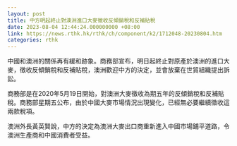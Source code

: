 ```yaml
---
layout: post
title: 中方明起終止對澳洲進口大麥徵收反傾銷稅和反補貼稅
date: 2023-08-04 12:44:24.000000000 +08:00
link: https://news.rthk.hk/rthk/ch/component/k2/1712048-20230804.htm
categories: rthk
---
```


中國和澳洲的關係再有緩和跡象。商務部宣布，明日起終止對原產於澳洲的進口大麥，徵收反傾銷稅和反補貼稅，澳洲歡迎中方的決定，並會放棄在世貿組織提出訴訟。

商務部是在2020年5月19日開始，對澳洲大麥徵收為期五年的反傾銷稅和反補貼稅。商務部星期五公布，由於中國大麥市場情況出現變化，已經無必要繼續徵收這兩款稅項。

澳洲外長黃英賢說，中方的決定為澳洲大麥出口商重新進入中國市場鋪平道路，令澳洲生產商和中國消費者受益。
